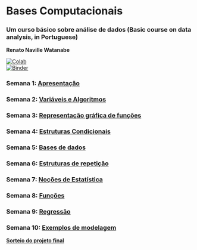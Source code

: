 # Bases Computacionais

### Um curso básico sobre análise de dados (Basic course on data analysis, in Portuguese)

**Renato Naville Watanabe**

[![Colab](https://colab.research.google.com/assets/colab-badge.svg)](https://colab.research.google.com/github/BMClab/BasesComputacionais/)  
[![Binder](https://mybinder.org/badge_logo.svg)](https://mybinder.org/v2/gh/BMClab/BasesComputacionais/HEAD?labpath=README.ipynb)

### Semana 1: [Apresentação](https://nbviewer.jupyter.org/format/slides/github/BMClab/BasesComputacionais/blob/master/aula1/Apresenta%C3%A7%C3%A3o.ipynb#/)

### Semana 2: [Variáveis e Algoritmos](https://nbviewer.jupyter.org/format/slides/github/BMClab/BasesComputacionais/blob/master/aula2/Vari%C3%A1veis%20e%20algoritmos.ipynb#/)

### Semana 3: [Representação gráfica de funções](https://nbviewer.jupyter.org/format/slides/github/BMClab/BasesComputacionais/blob/master/aula3/Representa%C3%A7%C3%A3oGraficaDeFun%C3%A7%C3%B5es.ipynb#/)

### Semana 4: [Estruturas Condicionais](https://nbviewer.jupyter.org/format/slides/github/BMClab/BasesComputacionais/blob/master/aula4/EstruturasCondicionais.ipynb#/)

### Semana 5: [Bases de dados](https://nbviewer.jupyter.org/format/slides/github/BMClab/BasesComputacionais/blob/master/aula5/BasesDeDados.ipynb#/)

### Semana 6: [Estruturas de repetição](https://nbviewer.jupyter.org/format/slides/github/BMClab/BasesComputacionais/blob/master/aula6/EstruturasDeRepeticao.ipynb#/)

### Semana 7: [Noções de Estatística](https://nbviewer.jupyter.org/format/slides/github/BMClab/BasesComputacionais/blob/master/aula7/Estatistica.ipynb#/)

### Semana 8: [Funções](https://nbviewer.jupyter.org/format/slides/github/BMClab/BasesComputacionais/blob/master/aula8/Funcoes.ipynb#/)

### Semana 9: [Regressão](https://nbviewer.jupyter.org/format/slides/github/BMClab/BasesComputacionais/blob/master/aula9/Regress%C3%A3o.ipynb#/)

### Semana 10: [Exemplos de modelagem](https://nbviewer.jupyter.org/format/slides/github/BMClab/BasesComputacionais/blob/master/aula10/Modelagem.ipynb#)


[**Sorteio do projeto final**](https://nbviewer.jupyter.org/format/slides/github/BMClab/BasesComputacionais/blob/master/Sorteio.ipynb)
